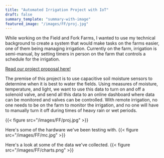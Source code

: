 ```yaml
---
title: "Automated Irrigation Project with IoT"
draft: false
summary_template: "summary-with-image"
featured_image: "/images/FF/proj.jpg" 
---
```


While working on the Field and Fork Farms, I wanted to use my technical background to create a system that would make tasks on the farms easier, one of them being managing irrigation. Currently on the farm, irrigation is semi-manual, by setting timers in person on the farm that controls a schedule for the irrigation. 

<a href="/files/FinalReportAnthonyLiao.pdf" target="_blank">Read our project proposal here!</a>

The premise of this project is to use capacitive soil moisture sensors to determine when it is best to water the fields. Using measures of moisture, temperature, and light, we want to use this data to turn on and off a solenoid valve, and send all this data to an online dashboard where data can be monitored and valves can be controlled. With remote irrigation, no one needs to be on the farm to monitor the irrigation, and no one will have to manually turn it off during times of heavy rain or wet periods.

{{< figure src="/images/FF/proj.jpg" >}}

Here's some of the hardware we've been testing with.
{{< figure src="/images/FF/mc.jpg" >}}

Here's a look at some of the data we've collected.
{{< figure src="/images/FF/charts.png" >}}

